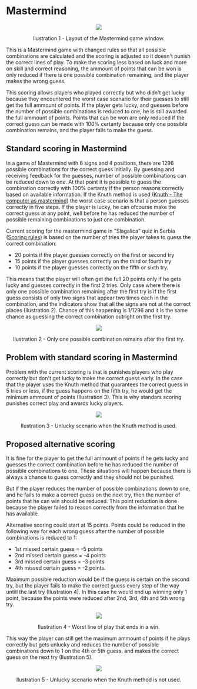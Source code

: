 # Mastermind

<p align="center">
  <img src="/resources/readme/mastermind_legend.jpg">
  <p align="center">Ilustration 1 - Layout of the Mastermind game window.</p>
</p>

This is a Mastermind game with changed rules so that all possible combinations are calculated and the scoring is adjusted so it doesn't punish the correct lines of play. To make the scoring less based on luck and more on skill and correct reasoning, the ammount of points that can be won is only reduced if there is one possible combination remaining, and the player makes the wrong guess. 

This scoring allows players who played correctly but who didn't get lucky because they encountered the worst case scenario for their guesses to still get the full ammount of points. If the player gets lucky, and guesses before the number of possible combinations is reduced to one, he is still awarded the full ammount of points. Points that can be won are only reduced if the correct guess can be made with 100% certanty because only one possible combination remains, and the player fails to make the guess.

## Standard scoring in Mastermind

In a game of Mastermind with 6 signs and 4 positions, there are 1296 possible combinations for the correct guess initially. By guessing and receiving feedback for the guesses, number of possible combinations can be reduced down to one. At that point it is possible to guess the combination correctly with 100% certanty if the person reasons correctly based on available information. If the Knuth method is used ([Knuth - The computer as mastermind](https://www.cs.uni.edu/~wallingf/teaching/cs3530/resources/knuth-mastermind.pdf)) the worst case scenario is that a person guesses correctly in five steps. If the player is lucky, he can ofcourse make the correct guess at any point, well before he has reduced the number of possible remaining combinations to just one combination. 

Current scoring for the mastermind game in "Slagalica" quiz in Serbia ([Scoring rules](https://www.rts.rs/page/rts/sr/rtspredstavlja/Slagalica/story/3054/pravila-i-prijave/3622033/pravila-su-pravila.html)) is based on the number of tries the player takes to guess the correct combination:
* 20 points if the player guesses correctly on the first or second try
* 15 points if the player guesses correctly on the third or fourth try
* 10 points if the player guesses correctly on the fifth or sixth try.

This means that the player will often get the full 20 points only if he gets lucky and guesses correctly in the first 2 tries. Only case where there is only one possible combination remaining after the first try is if the first guess consists of only two signs that appear two times each in the combination, and the indicators show that all the signs are not at the correct places (Ilustration 2). Chance of this happening is 1/1296 and it is the same chance as guessing the correct combination outright on the first try.

<p align="center">
  <img src="/resources/readme/guess_certain_first_try.jpg">
  <p align="center">Ilustration 2 - Only one possible combination remains after the first try.</p>
</p>

## Problem with standard scoring in Mastermind

Problem with the current scoring is that is punishes players who play correctly but don't get lucky to make the correct guess early. In the case that the player uses the Knuth method that guarantees the correct guess in 5 tries or less, if the guess happens on the fifth try, he would get the minimum ammount of points (Ilustration 3). This is why standars scoring punishes correct play and awards lucky players.

<p align="center">
  <img src="/resources/readme/knuth_method_worst_case.jpg">
  <p align="center">Ilustration 3 - Unlucky scenario when the Knuth method is used.</p>
</p>

## Proposed alternative scoring

It is fine for the player to get the full ammount of points if he gets lucky and guesses the correct combination before he has reduced the number of possible combinations to one. These situations will happen because there is always a chance to guess correctly and they should not be punished. 

But if the player reduces the number of possible combinations down to one, and he fails to make a correct guess on the next try, then the number of points that he can win should be reduced. 
This point reduction is done because the player failed to reason correctly from the information that he has available.

Alternative scoring could start at 15 points. Points could be reduced in the following way for each wrong guess after the number of possible combinations is reduced to 1:
* 1st missed certain guess = -5 points
* 2nd missed certain guess = -4 points
* 3rd missed certain guess = -3 points
* 4th missed certain guess = -2 points.

Maximum possible reduction would be if the guess is certain on the second try, but the player fails to make the correct guess every step of the way untill the last try (Ilustration 4). In this case he would end up winning only 1 point, because the points were reduced after 2nd, 3rd, 4th and 5th wrong try.

<p align="center">
  <img src="/resources/readme/worst_play.jpg">
  <p align="center">Ilustration 4 - Worst line of play that ends in a win.</p>
</p>

This way the player can still get the maximum ammount of points if he plays correctly but gets unlucky and reduces the number of possible combinations down to 1 on the 4th or 5th guess, and makes the correct guess on the next try (Ilustration 5). 

<p align="center">
  <img src="/resources/readme/guess_worst_case.jpg">
  <p align="center">Ilustration 5 - Unlucky scenario when the Knuth method is not used. </p>
</p>


